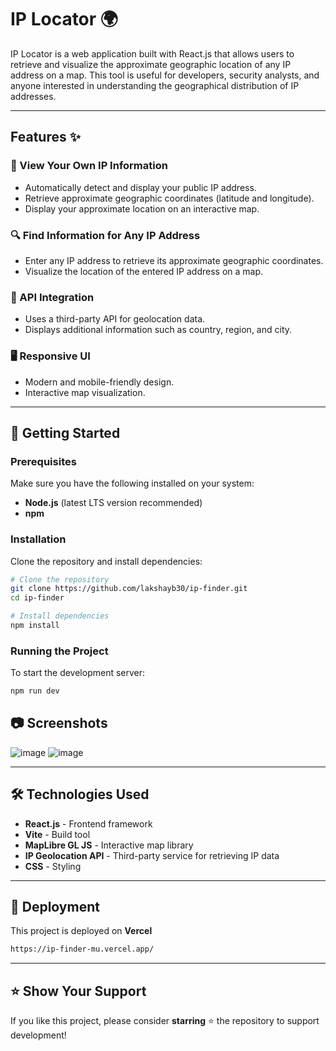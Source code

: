 # IP Locator 🌍

IP Locator is a web application built with React.js that allows users to retrieve and visualize the approximate geographic location of any IP address on a map. This tool is useful for developers, security analysts, and anyone interested in understanding the geographical distribution of IP addresses.

---

## Features ✨

### 📍 View Your Own IP Information
- Automatically detect and display your public IP address.
- Retrieve approximate geographic coordinates (latitude and longitude).
- Display your approximate location on an interactive map.

### 🔍 Find Information for Any IP Address
- Enter any IP address to retrieve its approximate geographic coordinates.
- Visualize the location of the entered IP address on a map.

### 📡 API Integration
- Uses a third-party API for geolocation data.
- Displays additional information such as country, region, and city.

### 🖥️ Responsive UI
- Modern and mobile-friendly design.
- Interactive map visualization.

---

## 🚀 Getting Started

### Prerequisites
Make sure you have the following installed on your system:
- **Node.js** (latest LTS version recommended)
- **npm**


### Installation
Clone the repository and install dependencies:
```sh
# Clone the repository
git clone https://github.com/lakshayb30/ip-finder.git
cd ip-finder

# Install dependencies
npm install
```

### Running the Project
To start the development server:
```sh
npm run dev
```

## 📷 Screenshots
![image](https://github.com/user-attachments/assets/e40d0df7-8166-4a16-b248-c34491f14350)
![image](https://github.com/user-attachments/assets/5328cd3e-d896-4a48-9de5-5c48795c316d)



---

## 🛠️ Technologies Used
- **React.js** - Frontend framework
- **Vite** - Build tool
- **MapLibre GL JS** - Interactive map library
- **IP Geolocation API** - Third-party service for retrieving IP data
- **CSS** - Styling

---

## 🚀 Deployment
This project is deployed on **Vercel**
```sh
https://ip-finder-mu.vercel.app/
```
---

## ⭐ Show Your Support
If you like this project, please consider **starring** ⭐ the repository to support development!

